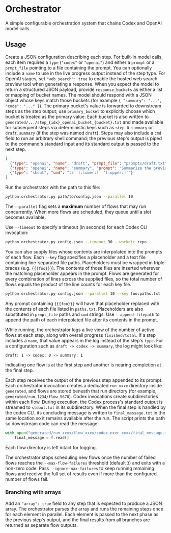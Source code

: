 # Orchestrator

A simple configurable orchestration system that chains Codex and OpenAI model calls.

## Usage

Create a JSON configuration describing each step. For built-in model calls, each
item requires a `type` (`"codex"` or `"openai"`) and either a `prompt` or a
`prmpt_file` pointing to a file containing the prompt. You can optionally
include a `name` to use in the live progress output instead of the step type.
For OpenAI stages, set `"web_search": true` to enable the hosted web search
preview tool when generating a response. When you expect the model to return a
structured JSON payload, provide `response_buckets` as either a list or mapping
of bucket names. The model should respond with a JSON object whose keys match
those buckets (for example `{ "summary": "...", "code": "..." }`). The
primary bucket's value is forwarded to downstream steps as the step output; use
`primary_bucket` to explicitly choose which bucket is treated as the primary
value. Each bucket is also written to
`generated/.../step_{idx}_openai_bucket_{bucket}.txt` and made available for
subsequent steps via deterministic keys such as `step_0.summary` or
`draft.summary` (if the step was named `draft`).
Steps may also include a `cmd` field to run an arbitrary shell
command; the previous step's output is piped to the command's standard input and
its standard output is passed to the next step.

```json
[
  {"type": "openai", "name": "draft", "prmpt_file": "prompts/draft.txt"},
  {"type": "openai", "name": "summary", "prompt": "Summarize the previous output."},
  {"type": "shout", "cmd": "tr '[:lower:]' '[:upper:]'"}
]
```

Run the orchestrator with the path to this file:

```bash
python orchestrator.py path/to/config.json --parallel 10
```

The `--parallel` flag sets a **maximum** number of flows that may run
concurrently. When more flows are scheduled, they queue until a slot becomes
available.

Use `--timeout` to specify a timeout (in seconds) for each Codex CLI invocation:

```bash
python orchestrator.py config.json --timeout 30 --workdir repo
```

You can also supply files whose contents are interpolated into the prompts of
each flow. Each `--key` flag specifies a placeholder and a text file containing
line-separated file paths. Placeholders must be wrapped in triple braces (e.g.
`{{{foo}}}`). The contents of those files are inserted wherever the matching
placeholder appears in the prompt. Flows are generated for every combination of
lines across the supplied files, so the total number of flows equals the
product of the line counts for each key file.

```bash
python orchestrator.py config.json --parallel 10 --key foo:paths.txt
```

Any prompt containing `{{{foo}}}` will have that placeholder replaced with the
contents of each file listed in `paths.txt`. Placeholders are also substituted in
`prmpt_file` paths and `cmd` strings. Use `--append-filepath` to append the path
of each interpolated file after its contents in the prompt.

While running, the orchestrator logs a live view of the number of active flows at
each step, along with overall progress `finished/total`. If a step includes a
`name`, that value appears in the log instead of the step's `type`. For a
configuration such as `draft -> codex -> summary`, the log might look like:

```
draft: 1 -> codex: 0 -> summary: 1
```

indicating one flow is at the first step and another is nearing completion at
the final step.

Each step receives the output of the previous step appended to its prompt. Each
orchestrator invocation creates a dedicated `run_xxxx` directory inside
`generated`, and flows are stored beneath that run directory (for example,
`generated/run_1234/flow_5678`). Codex invocations create subdirectories within
each flow. During execution, the Codex process's standard output is streamed to
`stdout.txt` in its subdirectory. When the final step is handled by the codex
CLI, its concluding message is written to `final_message.txt` in the same
location so it remains available after the run. The script prints the path so
downstream code can read the message:

```python
with open("generated/run_xxxx/flow_xxxx/codex_exec_xxxx/final_message.txt") as f:
    final_message = f.read()
```

Each flow directory is left intact for logging.

The orchestrator stops scheduling new flows once the number of failed flows
reaches the `--max-flow-failures` threshold (default `3`) and exits with a
non-zero code. Pass `--ignore-max-failures` to keep running remaining flows and
receive the full set of results even if more than the configured number of
flows fail.

### Branching with arrays

Add an `"array": true` field to any step that is expected to produce a JSON
array. The orchestrator parses the array and runs the remaining steps once for
each element in parallel. Each element is passed to the next phase as the
previous step's output, and the final results from all branches are returned as
separate flow outputs.

